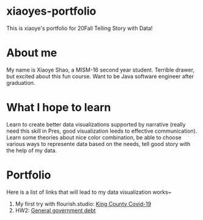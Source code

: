 # xiaoyes-portfolio
This is xiaoye's portfolio for 20Fall Telling Story with Data!

# About me
My name is Xiaoye Shao, a MISM-16 second year student.
Terrible drawer, but excited about this fun course.
Want to be Java software engineer after graduation.

# What I hope to learn
Learn to create better data visualizations supported by narrative (really need this skill in Pres, good visualization leeds to effective communication).
Learn some theories about nice color combination, be able to choose various ways to represente data based on the needs, tell good story with the help of my data.

# Portfolio
Here is a list of links that will lead to my data visualization works~
1. My first try with flourish.studio: [King County Covid-19](https://little-yao21.github.io/xiaoyes-portfolio/KingCounty)
2. HW2: [General government debt](/General-government-debt.md)

